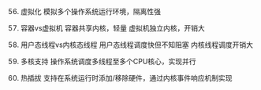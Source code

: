  56. 虚拟化
 模拟多个操作系统运行环境，隔离性强

 57. 容器vs虚拟机
 容器共享内核，轻量
 虚拟机独立内核，开销大

 58. 用户态线程vs内核态线程
 用户态线程调度快但不知阻塞
 内核线程调度开销大

 59. 多核支持
 操作系统调度多线程至多个CPU核心，实现并行

 60. 热插拔
 支持在系统运行时添加/移除硬件，通过内核事件响应机制实现